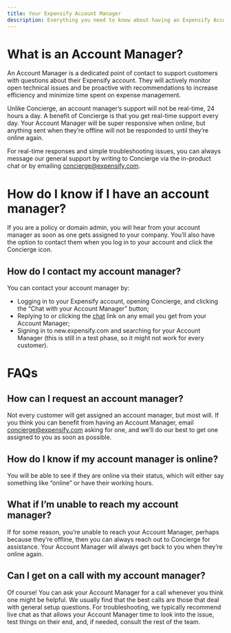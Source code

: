 ```yaml
---
title: Your Expensify Account Manager
description: Everything you need to know about having an Expensify Account Manager
---
```


<!-- The lines above are required by Jekyll to process the .md file -->

# What is an Account Manager?
An Account Manager is a dedicated point of contact to support customers with questions about their Expensify account. They will actively monitor open technical issues and be proactive with recommendations to increase efficiency and minimize time spent on expense management.

Unlike Concierge, an account manager’s support will not be real-time, 24 hours a day.  A benefit of Concierge is that you get real-time support every day. Your Account Manager will be super responsive when online, but anything sent when they’re offline will not be responded to until they’re online again.

For real-time responses and simple troubleshooting issues, you can always message our general support by writing to Concierge via the in-product chat or by emailing concierge@expensify.com.

# How do I know if I have an account manager?
If you are a policy or domain admin, you will hear from your account manager as soon as one gets assigned to your company. You’ll also have the option to contact them when you log in to your account and click the Concierge icon.

## How do I contact my account manager?
You can contact your account manager by:
- Logging in to your Expensify account, opening Concierge, and clicking the “Chat with your  Account Manager” button;
-  Replying to or clicking the [chat](https://new.expensify.com) link on any email you get from your Account Manager;
- Signing in to new.expensify.com and searching for your Account Manager (this is still in a test phase, so it might not work for every customer).

# FAQs
## How can I request an account manager?
Not every customer will get assigned an account manager, but most will. If you think you can benefit from having an Account Manager, email concierge@expensify.com asking for one, and we’ll do our best to get one assigned to you as soon as possible.

## How do I know if my account manager is online?
You will be able to see if they are online via their status, which will either say something like “online” or have their working hours.

## What if I’m unable to reach my account manager?
If for some reason, you’re unable to reach your Account Manager, perhaps because they’re offline, then you can always reach out to Concierge for assistance. Your Account Manager will always get back to you when they’re online again.

## Can I get on a call with my account manager?
Of course! You can ask your Account Manager for a call whenever you think one might be helpful. We usually find that the best calls are those that deal with general setup questions. For troubleshooting, we typically recommend live chat as that allows your Account Manager time to look into the issue, test things on their end, and, if needed, consult the rest of the team.
